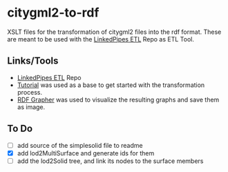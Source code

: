 # citygml2-to-rdf
XSLT files for the transformation of citygml2 files into the rdf format. These are meant to be used with the [LinkedPipes ETL](https://github.com/linkedpipes/etl) Repo as ETL Tool. 

## Links/Tools
- [LinkedPipes ETL](https://github.com/linkedpipes/etl) Repo 
-  [Tutorial](https://etl.linkedpipes.com/tutorials/how-to/convert_xml_to_rdf) was used as a base to get started with the transformation process.
- [RDF Grapher](https://www.ldf.fi/service/rdf-grapher) was used to visualize the resulting graphs and save them as image.

## To Do
- [ ] add source of the simplesolid file to readme
- [X] add lod2MultiSurface and generate ids for them
- [ ] add the lod2Solid tree, and link its nodes to the surface members